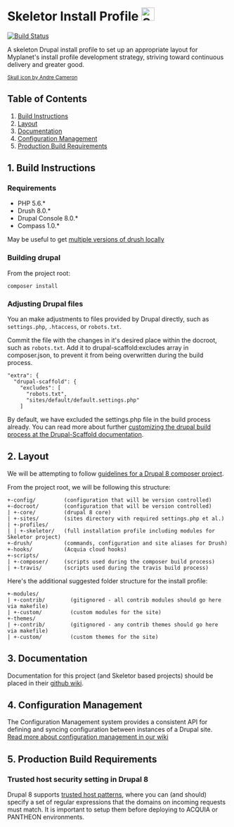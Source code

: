 # Skeletor Install Profile <img  height="30px" width="30px" src="https://cdn.rawgit.com/wiki/myplanetdigital/drupal-skeletor/images/noun_131083_cc.svg" alt="Skeletor"> 

[![Build Status](https://travis-ci.org/myplanetdigital/drupal-skeletor.svg?branch=8.x)](https://travis-ci.org/myplanetdigital/drupal-skeletor)

A skeleton Drupal install profile to set up an appropriate layout for Myplanet's install profile development strategy, striving toward continuous delivery and greater good.

<small>[Skull icon by Andre Cameron](https://thenounproject.com/CrocodileJock/collection/skulls/?oq=skull&cidx=0&i=131083)</small>

## Table of Contents

1. [Build Instructions](#1-build-instructions)
2. [Layout](#2-layout)
3. [Documentation](#3-documentation)
4. [Configuration Management](#4-configuration-management)
5. [Production Build Requirements](#5-production-build-requirements)

## 1. Build Instructions

### Requirements

* PHP 5.6.*
* Drush 8.0.*
* Drupal Console 8.0.*
* Compass 1.0.*

May be useful to get [multiple versions of drush locally](https://www.lullabot.com/articles/switching-drush-versions)

### Building drupal

From the project root:

`composer install`


### Adjusting Drupal files

You an make adjustments to files provided by Drupal directly, such as `settings.php`, `.htaccess`, or `robots.txt`.

Commit the file with the changes in it's desired place within the docroot, such as `robots.txt`. Add it to
drupal-scaffold:excludes array in composer.json, to prevent it from being overwritten during the build process.

    "extra": {
      "drupal-scaffold": {
        "excludes": [
          "robots.txt",
          "sites/default/default.settings.php"
        ]

By default, we have excluded the settings.php file in the build process already. You can read more about further
[customizing the drupal build process at the Drupal-Scaffold
documentation](https://github.com/drupal-composer/drupal-scaffold/blob/master/README.md).

## 2. Layout

We will be attempting to follow [guidelines for a Drupal 8 composer project](https://github.com/drupal-composer/drupal-project).

From the project root, we will be following this structure:

    +-config/         (configuration that will be version controlled)
    +-docroot/        (configuration that will be version controlled)
    | +-core/         (drupal 8 core)
    | +-sites/        (sites directory with required settings.php et al.)
    | +-profiles/     
    | | +-skeletor/   (full installation profile including modules for Skeletor project)
    +-drush/          (commands, configuration and site aliases for Drush)
    +-hooks/          (Acquia cloud hooks)
    +-scripts/        
    | +-composer/     (scripts used during the composer build process)
    | +-travis/       (scripts used during the travis build process)

Here's the additional suggested folder structure for the install profile:

    +-modules/
    | +-contrib/        (gitignored - all contrib modules should go here via makefile)
    | +-custom/         (custom modules for the site)
    +-themes/
    | +-contrib/        (gitignored - any contrib themes should go here via makefile)
    | +-custom/         (custom themes for the site)

## 3. Documentation

Documentation for this project (and Skeletor based projects) should be placed in their [github wiki](/wiki).

## 4. Configuration Management

The Configuration Management system provides a consistent API for defining and 
syncing configuration between instances of a Drupal site. [Read more about 
configuration management in our wiki](https://github.com/myplanetdigital/drupal-skeletor/wiki/Setup-&-Working-with-Configuration-Management)

## 5. Production Build Requirements

### Trusted host security setting in Drupal 8

Drupal 8 supports [trusted host patterns](https://www.drupal.org/node/2410395), where you can (and should) 
specify a set of regular expressions that the domains on incoming requests must match. 
It is important to setup them before deploying to ACQUIA or PANTHEON environments.
